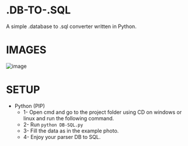 # .DB-TO-.SQL

A simple .database to .sql converter written in Python.

# IMAGES

![image](https://github.com/user-attachments/assets/3291189f-640b-4cde-adda-921bb12a45f2)

# SETUP 

- Python (PIP)
  - 1- Open cmd and go to the project folder using CD on windows or linux and run the following command.
  - 2- Run `python DB-SQL.py`
  - 3- Fill the data as in the example photo.
  - 4- Enjoy your parser DB to SQL.

